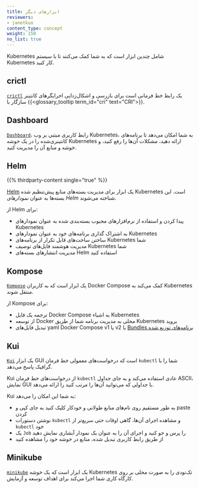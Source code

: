 ```yaml
---
title: ابزارهای دیگر
reviewers:
- janetkuo
content_type: concept
weight: 150
no_list: true
---
```


<!-- مرور -->

Kubernetes شامل چندین ابزار است که به شما کمک می‌کنند تا با سیستم Kubernetes کار کنید.

<!-- محتوا -->

## crictl

[`crictl`](https://github.com/kubernetes-sigs/cri-tools) یک رابط خط فرمانی است برای بازرسی و اشکال‌زدایی اجرایگرهای کانتینر سازگار با {{<glossary_tooltip term_id="cri" text="CRI">}}.

## Dashboard

[`Dashboard`](/docs/tasks/access-application-cluster/web-ui-dashboard/)، رابط کاربری مبتنی بر وب Kubernetes، به شما امکان می‌دهد تا برنامه‌های کانتینری‌شده را در یک خوشه Kubernetes ارائه دهید، مشکلات آن‌ها را رفع کنید، و خوشه و منابع آن را مدیریت کنید.

## Helm
{{% thirdparty-content single="true" %}}

[Helm](https://helm.sh/) یک ابزار برای مدیریت بسته‌های منابع پیش‌تنظیم شده Kubernetes است. این بسته‌ها به عنوان _نمودارهای Helm_ شناخته می‌شوند.

از Helm برای:

* پیدا کردن و استفاده از نرم‌افزارهای محبوب بسته‌بندی شده به عنوان نمودارهای Kubernetes
* به اشتراک گذاری برنامه‌های خود به عنوان نمودارهای Kubernetes
* ساختن ساخت‌های قابل تکرار از برنامه‌های Kubernetes شما
* مدیریت هوشمند فایل‌های توصیف Kubernetes شما
* مدیریت انتشارهای بسته‌های Helm استفاده کنید

## Kompose

[`Kompose`](https://github.com/kubernetes/kompose) یک ابزار است که به کاربران Docker Compose کمک می‌کند به Kubernetes منتقل شوند.

از Kompose برای:

* ترجمه یک فایل Docker Compose به اشیاء Kubernetes
* از توسعه Docker محلی به مدیریت برنامه شما از طریق Kubernetes بروید
* تبدیل فایل‌های yaml Docker Compose v1 یا v2 یا [Bundles برنامه‌های توزیع شده](https://docs.docker.com/compose/bundles/)

## Kui

[`Kui`](https://github.com/kubernetes-sigs/kui) یک ابزار GUI است که درخواست‌های معمولی خط فرمان `kubectl` شما را با گرافیک پاسخ می‌دهد.

Kui از درخواست‌های خط فرمان `kubectl` عادی استفاده می‌کند و به جای جداول ASCII، نمایش GUI با جداولی که می‌توانید آن‌ها را مرتب کنید را ارائه می‌دهد.

Kui به شما این امکان را می‌دهد:

* به طور مستقیم روی نام‌های منابع طولانی و خودکار کلیک کنید به جای کپی و paste کردن
* نوشتن دستورات `kubectl` و مشاهده اجرای آن‌ها، گاهی اوقات حتی سریع‌تر از `kubectl` خود
* یک `Job` را پرس و جو کنید و اجرای آن را به عنوان یک نمودار آبشاری نمایش دهید
* از طریق رابط کاربری تبدیل شده، منابع در خوشه خود را مشاهده کنید

## Minikube

[`minikube`](https://minikube.sigs.k8s.io/docs/) یک ابزار است که یک خوشه Kubernetes تک‌نودی را به صورت محلی بر روی کارگاه کاری شما اجرا می‌کند برای اهداف توسعه و آزمایش.

